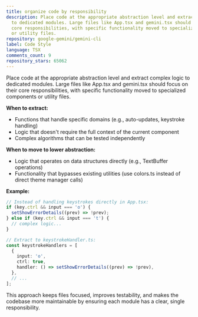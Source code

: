 ```yaml
---
title: organize code by responsibility
description: Place code at the appropriate abstraction level and extract complex logic
  to dedicated modules. Large files like App.tsx and gemini.tsx should focus on their
  core responsibilities, with specific functionality moved to specialized components
  or utility files.
repository: google-gemini/gemini-cli
label: Code Style
language: TSX
comments_count: 9
repository_stars: 65062
---
```


Place code at the appropriate abstraction level and extract complex logic to dedicated modules. Large files like App.tsx and gemini.tsx should focus on their core responsibilities, with specific functionality moved to specialized components or utility files.

**When to extract:**
- Functions that handle specific domains (e.g., auto-updates, keystroke handling)
- Logic that doesn't require the full context of the current component
- Complex algorithms that can be tested independently

**When to move to lower abstraction:**
- Logic that operates on data structures directly (e.g., TextBuffer operations)
- Functionality that bypasses existing utilities (use colors.ts instead of direct theme manager calls)

**Example:**
```typescript
// Instead of handling keystrokes directly in App.tsx:
if (key.ctrl && input === 'o') {
  setShowErrorDetails((prev) => !prev);
} else if (key.ctrl && input === 't') {
  // complex logic...
}

// Extract to keystrokeHandler.ts:
const keystrokeHandlers = [
  {
    input: 'o',
    ctrl: true,
    handler: () => setShowErrorDetails((prev) => !prev),
  },
  // ...
];
```

This approach keeps files focused, improves testability, and makes the codebase more maintainable by ensuring each module has a clear, single responsibility.